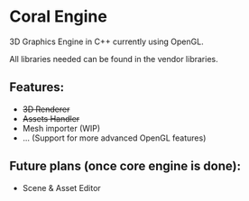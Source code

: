 # Coral Engine
3D Graphics Engine in C++ currently using OpenGL.

All libraries needed can be found in the vendor libraries.

## Features:
- ~~3D Renderer~~
- ~~Assets Handler~~
- Mesh importer (WIP)
- ... (Support for more advanced OpenGL features)

## Future plans (once core engine is done):
- Scene & Asset Editor
